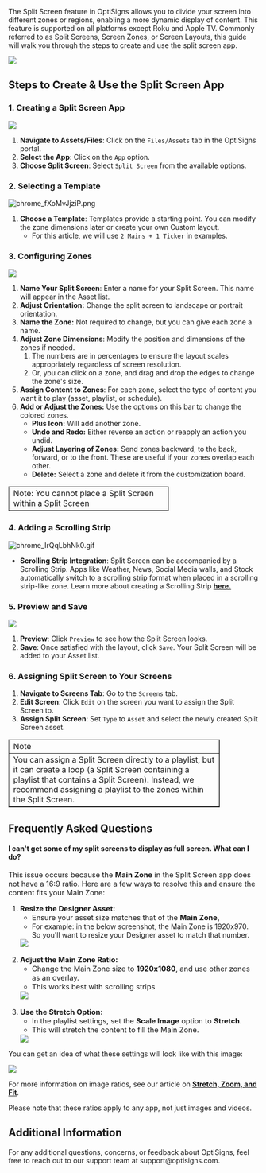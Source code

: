 <p>The Split Screen feature in OptiSigns allows you to divide your screen into different zones or regions, enabling a more dynamic display of content. This feature is supported on all platforms except Roku and Apple TV. Commonly referred to as Split Screens, Screen Zones, or Screen Layouts, this guide will walk you through the steps to create and use the split screen app.</p>
<p><img src="https://support.optisigns.com/hc/article_attachments/360041995893"></p>
<h2 id="h_01J0PGE0EYD7TT8CD9KHW8J3CB">Steps to Create &amp; Use the Split Screen App</h2>
<h3 id="h_01J0PGE0EY0261HD98C6P6Y07V">1. Creating a Split Screen App</h3>
<p><img src="https://support.optisigns.com/hc/article_attachments/30984907809555"></p>
<ol>
<li>
<strong>Navigate to Assets/Files</strong>: Click on the <code>Files/Assets</code> tab in the OptiSigns portal.</li>
<li>
<strong>Select the App</strong>: Click on the <code>App</code> option.</li>
<li>
<strong>Choose Split Screen</strong>: Select <code>Split Screen</code> from the available options.</li>
</ol>
<h3 id="h_01J0PGE0EYJDD6GEKZFATTSCWV">2. Selecting a Template</h3>
<p><img src="https://support.optisigns.com/hc/article_attachments/30984941338003" alt="chrome_fXoMvJjziP.png"></p>
<ol>
<li>
<strong>Choose a Template</strong>: Templates provide a starting point. You can modify the zone dimensions later or create your own Custom layout.
<ul>
<li>For this article, we will use <code>2 Mains + 1 Ticker</code> in examples.</li>
</ul>
</li>
</ol>
<h3 id="h_01J0PGE0EY5VWQV8QC2J6ZV29V">3. Configuring Zones</h3>
<p><img src="https://support.optisigns.com/hc/article_attachments/30984941345555"></p>
<ol>
<li>
<strong>Name Your Split Screen</strong>: Enter a name for your Split Screen. This name will appear in the Asset list.</li>
<li>
<strong>Adjust Orientation:</strong> Change the split screen to landscape or portrait orientation.</li>
<li>
<strong>Name the Zone:</strong> Not required to change, but you can give each zone a name.</li>
<li>
<strong>Adjust Zone Dimensions</strong>: Modify the position and dimensions of the zones if needed.
<ol>
<li>The numbers are in percentages to ensure the layout scales appropriately regardless of screen resolution.</li>
<li>Or, you can click on a zone, and drag and drop the edges to change the zone's size.</li>
</ol>
</li>
<li>
<strong>Assign Content to Zones</strong>: For each zone, select the type of content you want it to play (asset, playlist, or schedule).</li>
<li>
<strong>Add or Adjust the Zones:</strong> Use the options on this bar to change the colored zones.
<ul>
<li>
<strong>Plus Icon:</strong> Will add another zone.</li>
<li>
<strong>Undo and Redo:</strong> Either reverse an action or reapply an action you undid.</li>
<li>
<strong>Adjust Layering of Zones:</strong> Send zones backward, to the back, forward, or to the front. These are useful if your zones overlap each other.</li>
<li>
<strong>Delete:</strong> Select a zone and delete it from the customization board. </li>
</ul>
</li>
</ol>
<table style="border-collapse: collapse; width: 64%;" border="1">
<tbody>
<tr>
<td style="width: 100%;">Note: You cannot place a Split Screen within a Split Screen</td>
</tr>
</tbody>
</table>
<h3 id="h_01J0PGE0EYJB1181PJKN98SKF1">4. Adding a Scrolling Strip</h3>
<p><img src="https://support.optisigns.com/hc/article_attachments/30984907828115" alt="chrome_IrQqLbhNk0.gif"></p>
<ul>
<li>
<strong>Scrolling Strip Integration</strong>: Split Screen can be accompanied by a Scrolling Strip. Apps like Weather, News, Social Media walls, and Stock automatically switch to a scrolling strip format when placed in a scrolling strip-like zone. Learn more about creating a Scrolling Strip <strong><a href="https://support.optisigns.com/hc/en-us/articles/360026559613">here.</a></strong>
</li>
</ul>
<h3 id="h_01J0PGE0EYHT83P3XTQJNAWP7Y">5. Preview and Save</h3>
<p><img src="https://support.optisigns.com/hc/article_attachments/30984907837459"></p>
<ol>
<li>
<strong>Preview</strong>: Click <code>Preview</code> to see how the Split Screen looks.</li>
<li>
<strong>Save</strong>: Once satisfied with the layout, click <code>Save</code>. Your Split Screen will be added to your Asset list.</li>
</ol>
<h3 id="h_01J0PGE0EYZ9RXY7R1S13JXMNR">6. Assigning Split Screen to Your Screens</h3>
<ol>
<li>
<strong>Navigate to Screens Tab</strong>: Go to the <code>Screens</code> tab.</li>
<li>
<strong>Edit Screen</strong>: Click <code>Edit</code> on the screen you want to assign the Split Screen to.</li>
<li>
<strong>Assign Split Screen</strong>: Set <code>Type</code> to <code>Asset</code> and select the newly created Split Screen asset.</li>
</ol>
<table style="border-collapse: collapse; width: 84.5714%;" border="1">
<tbody>
<tr>
<td style="width: 100%;">Note</td>
</tr>
<tr>
<td style="width: 100%;">You can assign a Split Screen directly to a playlist, but it can create a loop (a Split Screen containing a playlist that contains a Split Screen). Instead, we recommend assigning a playlist to the zones within the Split Screen.</td>
</tr>
</tbody>
</table>
<h2 id="h_01JJ7RJ4AQW02A5MV1FC5SSX92">Frequently Asked Questions</h2>
<h4 id="h_01JJ7RJ4AQFBQKNJ9QM4A91VG5"><strong>I can't get some of my split screens to display as full screen. What can I do?</strong></h4>
<p style="margin: 0;"><span style="font-size: 11pt;">This issue occurs because the </span><strong><span style="font-size: 11pt;">Main Zone</span></strong><span style="font-size: 11pt;"> in the Split Screen app does not have a 16:9 ratio. Here are a few ways to resolve this and ensure the content fits your Main Zone:</span></p>
<ol>
<li>
<p style="margin: 0;"><strong><span style="font-size: 11pt;">Resize the Designer Asset:</span></strong></p>
<ul>
<li>
<p style="margin: 0;"><span style="font-size: 11pt;">Ensure your asset size matches that of the <strong>Main Zone,</strong><br></span></p>
</li>
<li>For example: in the below screenshot, the Main Zone is 1920x970. So you'll want to resize your Designer asset to match that number.</li>
</ul>
<img src="https://support.optisigns.com/hc/article_attachments/37700048880275"><br>
<p style="margin: 0;"> </p>
</li>
<li>
<p style="margin: 0;"><strong><span style="font-size: 11pt;">Adjust the Main Zone Ratio:</span></strong></p>
<ul>
<li>
<p style="margin: 0;"><span style="font-size: 11pt;">Change the Main Zone size to </span><strong><span style="font-size: 11pt;">1920x1080</span></strong><span style="font-size: 11pt;">, and use other zones as an overlay.</span><span style="font-size: 11pt;"><br></span></p>
</li>
<li><span style="font-size: 11pt;">This works best with scrolling strips </span></li>
</ul>
<img src="https://support.optisigns.com/hc/article_attachments/37700029022099"><br>
<p style="margin: 0;"> </p>
</li>
<li>
<p style="margin: 0;"><strong><span style="font-size: 11pt;">Use the Stretch Option:</span></strong></p>
<ul>
<li>
<p style="margin: 0;"><span style="font-size: 11pt;">In the playlist settings, set the </span><strong><span style="font-size: 11pt;">Scale Image</span></strong><span style="font-size: 11pt;"> option to </span><strong><span style="font-size: 11pt;">Stretch</span></strong><span style="font-size: 11pt;">.</span></p>
</li>
<li>
<p style="margin: 0;"><span style="font-size: 11pt;">This will stretch the content to fill the Main Zone.</span></p>
</li>
</ul>
<img src="https://support.optisigns.com/hc/article_attachments/37700048887059">
</li>
</ol>
<p>You can get an idea of what these settings will look like with this image:</p>
<p><img src="https://support.optisigns.com/hc/article_attachments/37700048889875"></p>
<p>For more information on image ratios, see our article on <a href="https://support.optisigns.com/hc/en-us/articles/360026610194-Stretch-your-images-document-Stretch-vs-Fit-vs-Zoom-your-content" target="_blank" rel="noopener noreferrer"><strong>Stretch, Zoom, and Fit</strong></a>.</p>
<p>Please note that these ratios apply to any app, not just images and videos.</p>
<h2 id="h_01J0PGE0EYACD8ECD5NWQVXSCW">Additional Information</h2>
<p>For any additional questions, concerns, or feedback about OptiSigns, feel free to reach out to our support team at <a rel="noreferrer">support@optisigns.com</a>.</p>